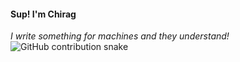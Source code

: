 #### Sup! I'm Chirag 
_I write something for machines and they understand!_
<picture>
  <source media="(prefers-color-scheme: dark)" srcset="https://raw.githubusercontent.com/chirraaggggg/chirraaggggg/output/github-snake-dark.svg" />
  <source media="(prefers-color-scheme: light)" srcset="https://raw.githubusercontent.com/chirraaggggg/chirraaggggg/output/github-snake.svg" />
  <img alt="GitHub contribution snake" src="https://raw.githubusercontent.com/chirraaggggg/chirraaggggg/output/github-snake.svg" />
</picture>
